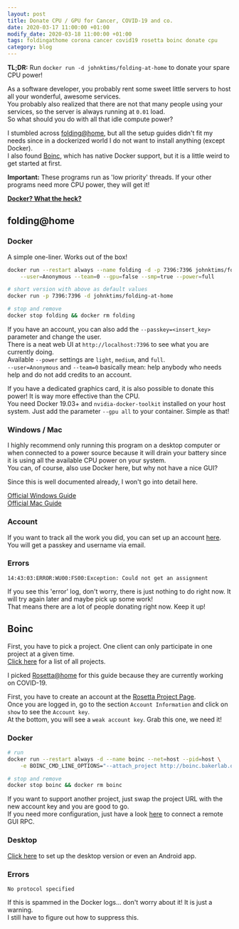 ```yaml
---
layout: post
title: Donate CPU / GPU for Cancer, COVID-19 and co.
date: 2020-03-17 11:00:00 +01:00
modify_date: 2020-03-18 11:00:00 +01:00
tags: foldingathome corona cancer covid19 rosetta boinc donate cpu
category: blog
---
```


__TL;DR:__ Run `docker run -d johnktims/folding-at-home` to donate your spare CPU power!

As a software developer, you probably rent some sweet little servers to host all your wonderful, awesome services.  
You probably also realized that there are not that many people using your services, so the server is always running at `0.01` load.  
So what should you do with all that idle compute power? <!--more-->

I stumbled across [folding@home](https://foldingathome.org/), but all the setup guides didn't fit my needs since in a dockerized world I do not want to install anything (except Docker).  
I also found [Boinc](https://boinc.berkeley.edu/), which has native Docker support, but it is a little weird to get started at first.

__Important:__ These programs run as 'low priority' threads. If your other programs need more CPU power, they will get it!

__[Docker? What the heck?](https://www.ibm.com/cloud/learn/docker)__

## folding@home

### Docker

A simple one-liner. Works out of the box!

```bash
docker run --restart always --name folding -d -p 7396:7396 johnktims/folding-at-home:latest \
    --user=Anonymous --team=0 --gpu=false --smp=true --power=full

# short version with above as default values
docker run -p 7396:7396 -d johnktims/folding-at-home

# stop and remove
docker stop folding && docker rm folding
```

If you have an account, you can also add the `--passkey=<insert_key>` parameter and change the user.  
There is a neat web UI at `http://localhost:7396` to see what you are currently doing.  
Available `--power` settings are `light`, `medium`, and `full`.  
`--user=Anonymous` and `--team=0` basically mean: help anybody who needs help and do not add credits to an account.

If you have a dedicated graphics card, it is also possible to donate this power! It is way more effective than the CPU.  
You need Docker 19.03+ and `nvidia-docker-toolkit` installed on your host system. Just add the parameter `--gpu all` to your container. Simple as that!

### Windows / Mac

I highly recommend only running this program on a desktop computer or when connected to a power source because it will drain your battery since it is using all the available CPU power on your system.  
You can, of course, also use Docker here, but why not have a nice GUI?

Since this is well documented already, I won't go into detail here.

[Official Windows Guide](https://foldingathome.org/support/faq/installation-guides/windows/)  
[Official Mac Guide](https://foldingathome.org/support/faq/installation-guides/mac/)

### Account

If you want to track all the work you did, you can set up an account [here](https://apps.foldingathome.org/getpasskey).  
You will get a passkey and username via email.

### Errors

```
14:43:03:ERROR:WU00:FS00:Exception: Could not get an assignment
```

If you see this 'error' log, don't worry, there is just nothing to do right now. It will try again later and maybe pick up some work!  
That means there are a lot of people donating right now. Keep it up!

## Boinc

First, you have to pick a project. One client can only participate in one project at a given time.  
[Click here](https://boinc.berkeley.edu/projects.php) for a list of all projects.

I picked [Rosetta@home](http://boinc.bakerlab.org/rosetta/) for this guide because they are currently working on COVID-19.

First, you have to create an account at the [Rosetta Project Page](https://boinc.bakerlab.org/rosetta/create_account_form.php).  
Once you are logged in, go to the section `Account Information` and click on `show` to see the `Account key`.  
At the bottom, you will see a `weak account key`. Grab this one, we need it!

### Docker

```bash
# run
docker run --restart always -d --name boinc --net=host --pid=host \
    -e BOINC_CMD_LINE_OPTIONS="--attach_project http://boinc.bakerlab.org/rosetta/ <weak_account_key>" boinc/client

# stop and remove
docker stop boinc && docker rm boinc
```

If you want to support another project, just swap the project URL with the new account key and you are good to go.  
If you need more configuration, just have a look [here](https://hub.docker.com/r/boinc/client) to connect a remote GUI RPC.

### Desktop

[Click here](http://boinc.bakerlab.org/rosetta/join.php) to set up the desktop version or even an Android app.

### Errors

```
No protocol specified
```

If this is spammed in the Docker logs... don't worry about it! It is just a warning.  
I still have to figure out how to suppress this.
